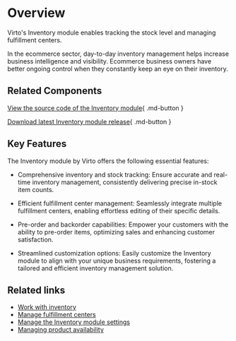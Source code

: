 ﻿# Overview
Virto's Inventory module enables tracking the stock level and managing fulfillment centers.

In the ecommerce sector, day-to-day inventory management helps increase business intelligence and visibility. Ecommerce business owners have better ongoing control when they constantly keep an eye on their inventory.

## Related Components

[View the source code of the Inventory module](https://github.com/VirtoCommerce/vc-module-inventory){ .md-button }

[Download latest Inventory module release](https://github.com/VirtoCommerce/vc-module-inventory/releases){ .md-button }

## Key Features
The Inventory module by Virto offers the following essential features:

* Comprehensive inventory and stock tracking: Ensure accurate and real-time inventory management, consistently delivering precise in-stock item counts.

* Efficient fulfillment center management: Seamlessly integrate multiple fulfillment centers, enabling effortless editing of their specific details.

* Pre-order and backorder capabilities: Empower your customers with the ability to pre-order items, optimizing sales and enhancing customer satisfaction.

* Streamlined customization options: Easily customize the Inventory module to align with your unique business requirements, fostering a tailored and efficient inventory management solution.

## Related links

* [Work with inventory](managing-inventory.md)
* [Manage fulfillment centers](managing-fulfillment-centers.md)
* [Manage the Inventory module settings](settings.md)
* [Managing product availability](../catalog/setting-product-availability.md)
